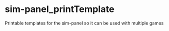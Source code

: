 # sim-panel_printTemplate
Printable templates for the sim-panel so it can be used with multiple games
